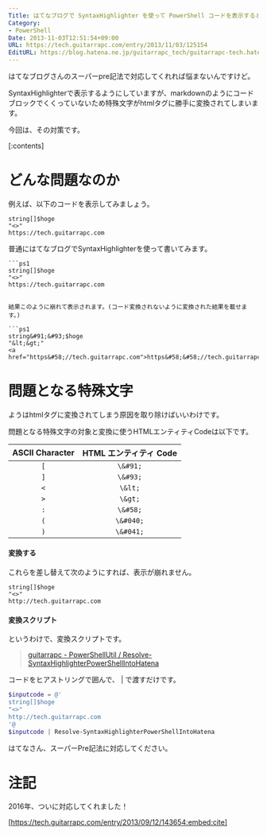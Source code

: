 ```yaml
---
Title: はてなブログで SyntaxHighlighter を使って PowerShell コードを表示するときの注意
Category:
- PowerShell
Date: 2013-11-03T12:51:54+09:00
URL: https://tech.guitarrapc.com/entry/2013/11/03/125154
EditURL: https://blog.hatena.ne.jp/guitarrapc_tech/guitarrapc-tech.hatenablog.com/atom/entry/12921228815711873739
---
```


はてなブログさんのスーパーpre記法で対応してくれれば悩まないんですけど。

SyntaxHighlighterで表示するようにしていますが、markdownのようにコードブロックでくくっていないため特殊文字がhtmlタグに勝手に変換されてしまいます。

今回は、その対策です。

[:contents]

# どんな問題なのか

例えば、以下のコードを表示してみましょう。

```
string[]$hoge
"<>"
https://tech.guitarrapc.com
```

普通にはてなブログでSyntaxHighlighterを使って書いてみます。

```
```ps1
string[]$hoge
"<>"
https://tech.guitarrapc.com
```
```

結果このように崩れて表示されます。(コード変換されないように変換された結果を載せます。)

```ps1
string&#91;&#93;$hoge
"&lt;&gt;"
<a href="https&#58;//tech.guitarrapc.com">https&#58;&#58;//tech.guitarrapc.com</a>
```


# 問題となる特殊文字

ようはhtmlタグに変換されてしまう原因を取り除けばいいわけです。

問題となる特殊文字の対象と変換に使うHTMLエンティティCodeは以下です。

|ASCII Character|HTML エンティティ Code|
|:----:|:----:|
|`[`|`\&#91;`|
|`]`|`\&#93;`|
|`<`|`\&lt;`|
|`>`|`\&gt;`|
|`:`|`\&#58;`|
|`(`|`\&#040;`|
|`)`|`\&#041;`|

#### 変換する

これらを差し替えて次のようにすれば、表示が崩れません。

```
string[]$hoge
"<>"
http://tech.guitarrapc.com
```


#### 変換スクリプト

というわけで、変換スクリプトです。

> [guitarrapc - PowerShellUtil / Resolve-SyntaxHighlighterPowerShellIntoHatena](https://github.com/guitarrapc/PowerShellUtil/tree/master/Resolve-SyntaxHighlighterPowerShellIntoHatena)


コードをヒアストリングで囲んで、 | で渡すだけです。

```ps1
$inputcode = @'
string[]$hoge
"<>"
http://tech.guitarrapc.com
'@
$inputcode | Resolve-SyntaxHighlighterPowerShellIntoHatena
```

はてなさん、スーパーPre記法に対応してください。

# 注記

2016年、ついに対応してくれました！

[https://tech.guitarrapc.com/entry/2013/09/12/143654:embed:cite]
